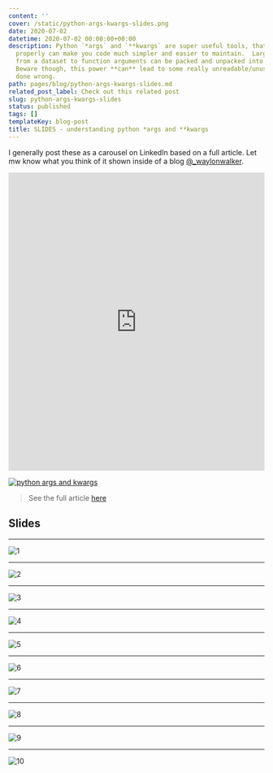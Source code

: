 ```yaml
---
content: ''
cover: /static/python-args-kwargs-slides.png
date: 2020-07-02
datetime: 2020-07-02 00:00:00+00:00
description: Python `*args` and `**kwargs` are super useful tools, that when used
  properly can make you code much simpler and easier to maintain.  Large manual conversions
  from a dataset to function arguments can be packed and unpacked into lists or dictionaries.
  Beware though, this power **can** lead to some really unreadable/unusable code if
  done wrong.
path: pages/blog/python-args-kwargs-slides.md
related_post_label: Check out this related post
slug: python-args-kwargs-slides
status: published
tags: []
templateKey: blog-post
title: SLIDES - understanding python *args and **kwargs
---
```


I generally post these as a carousel on LinkedIn based on a full article.  Let mw know what you think of it shown inside of a blog [@_waylonwalker](https://twitter.com/_WaylonWalker).

<iframe src="https://www.linkedin.com/embed/feed/update/urn:li:ugcPost:6678285914826911744" height="587" width="504" frameborder="0" allowfullscreen="" title="Embedded post"></iframe>


[![python args and kwargs](https://waylonwalker.com/python-args-kwargs.png)](https://waylonwalker.com/python-args-kwargs)
> See the full article [here](https://waylonwalker.com/python-args-kwargs)

## Slides

---

![1](/args-kwargs-slide-1.png)

---

![2](/args-kwargs-slide-2.png)

---

![3](/args-kwargs-slide-3.png)

---

![4](/args-kwargs-slide-4.png)

---

![5](/args-kwargs-slide-5.png)

---

![6](/args-kwargs-slide-6.png)

---

![7](/args-kwargs-slide-7.png)

---

![8](/args-kwargs-slide-8.png)

---

![9](/args-kwargs-slide-9.png)

---

![10](/args-kwargs-slide-10.png)